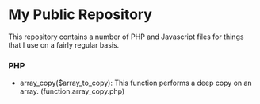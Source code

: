 My Public Repository
====================

This repository contains a number of PHP and Javascript files for things that I use on a fairly regular basis.

### PHP

* array_copy($array_to_copy): This function performs a deep copy on an array. (function.array_copy.php)
